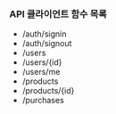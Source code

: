 ### API 클라이언트 함수 목록

- /auth/signin
- /auth/signout
- /users
- /users/{id}
- /users/me
- /products
- /products/{id}
- /purchases

